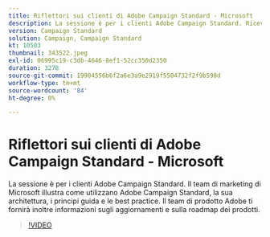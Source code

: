 ```yaml
---
title: Riflettori sui clienti di Adobe Campaign Standard - Microsoft
description: La sessione è per i clienti Adobe Campaign Standard. Riceverai notizie dal team marketing di Microsoft su come utilizzano Adobe Campaign Standard.
version: Campaign Standard
solution: Campaign, Campaign Standard
kt: 10503
thumbnail: 343522.jpeg
exl-id: 06995c19-c3db-4646-8ef1-52cc350d2350
duration: 3278
source-git-commit: 19904556b6f2a6e3a9e2919f5504732f2f9b598d
workflow-type: tm+mt
source-wordcount: '84'
ht-degree: 0%

---
```


# Riflettori sui clienti di Adobe Campaign Standard - Microsoft

La sessione è per i clienti Adobe Campaign Standard. Il team di marketing di Microsoft illustra come utilizzano Adobe Campaign Standard, la sua architettura, i principi guida e le best practice. Il team di prodotto Adobe ti fornirà inoltre informazioni sugli aggiornamenti e sulla roadmap dei prodotti.

>[!VIDEO](https://video.tv.adobe.com/v/343522/?quality=12&learn=on)
